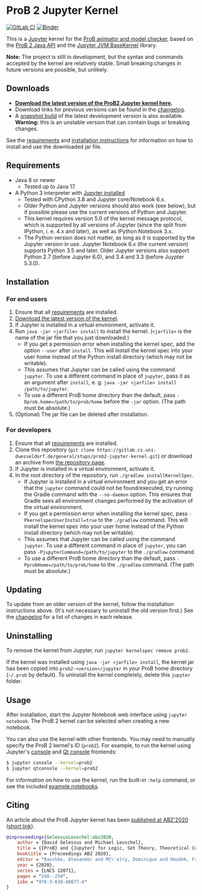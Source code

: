 # ProB 2 Jupyter Kernel

[![GitLab CI](https://gitlab.cs.uni-duesseldorf.de/general/stups/prob2-jupyter-kernel/badges/master/pipeline.svg)](https://gitlab.cs.uni-duesseldorf.de/general/stups/prob2-jupyter-kernel/pipelines) [![Binder](https://mybinder.org/badge_logo.svg)](https://mybinder.org/v2/git/https%3A%2F%2Fgitlab.cs.uni-duesseldorf.de%2Fgeneral%2Fstups%2Fprob2-jupyter-kernel.git/master?filepath=notebooks)

This is a [Jupyter](https://jupyter.org/) kernel for the [ProB animator and model checker](https://www3.hhu.de/stups/prob/), based on the [ProB 2 Java API](https://github.com/hhu-stups/prob2_kernel) and the [Jupyter JVM BaseKernel](https://github.com/SpencerPark/jupyter-jvm-basekernel) library.

**Note:** The project is still in development, but the syntax and commands accepted by the kernel are relatively stable. Small breaking changes in future versions are possible, but unlikely.

## Downloads

* **[Download the latest version of the ProB2 Jupyter kernel here](https://www3.hhu.de/stups/downloads/prob2-jupyter/prob2-jupyter-kernel-1.2.0-all.jar).**
* Download links for previous versions can be found in the [changelog].
* A [snapshot build](https://gitlab.cs.uni-duesseldorf.de/api/v4/projects/848/jobs/artifacts/master/raw/build/libs/prob2-jupyter-kernel-1.2.1-SNAPSHOT-all.jar?job=test) of the latest development version is also available. **Warning:** this is an unstable version that can contain bugs or breaking changes.

See the [requirements](#requirements) and [installation instructions](#installation) for information on how to install and use the downloaded jar file.

## Requirements

* Java 8 or newer
	* Tested up to Java 17.
* A Python 3 interpreter with [Jupyter installed](https://jupyter.org/install)
	* Tested with CPython 3.8 and Jupyter core/Notebook 6.x.
	* Older Python and Jupyter versions should also work (see below), but if possible please use the current versions of Python and Jupyter.
	* This kernel requires version 5.0 of the kernel message protocol, which is supported by all versions of Jupyter (since the split from IPython, i. e. 4.x and later), as well as IPython Notebook 3.x.
	* The Python version does not matter, as long as it is supported by the Jupyter version in use. Jupyter Notebook 6.x (the current version) supports Python 3.5 and later. Older Jupyter versions also support Python 2.7 (before Jupyter 6.0), and 3.4 and 3.3 (before Juypter 5.3.0).

## Installation

### For end users

1. Ensure that all [requirements](#requirements) are installed.
2. [Download the latest version of the kernel](#downloads).
3. If Jupyter is installed in a virtual environment, activate it.
4. Run `java -jar <jarfile> install` to install the kernel. (`<jarfile>` is the name of the jar file that you just downloaded.)
	* If you get a permission error when installing the kernel spec, add the option `--user` after `install`. This will install the kernel spec into your user home instead of the Python install directory (which may not be writable).
	* This assumes that Jupyter can be called using the command `jupyter`. To use a different command in place of `jupyter`, pass it as an argument after `install`, e. g. `java -jar <jarfile> install /path/to/jupyter`.
	* To use a different ProB home directory than the default, pass `-Dprob.home=/path/to/prob/home` before the `-jar` option. (The path must be absolute.)
5. (Optional) The jar file can be deleted after installation.

### For developers

1. Ensure that all [requirements](#requirements) are installed.
2. Clone this repository (`git clone https://gitlab.cs.uni-duesseldorf.de/general/stups/prob2-jupyter-kernel.git`) or download an archive from [the repository page](https://gitlab.cs.uni-duesseldorf.de/general/stups/prob2-jupyter-kernel).
3. If Jupyter is installed in a virtual environment, activate it.
4. In the root directory of the repository, run `./gradlew installKernelSpec`.
	* If Jupyter is installed in a virtual environment and you get an error that the `jupyter` command could not be found/executed, try running the Gradle command with the `--no-daemon` option. This ensures that Gradle sees all environment changes performed by the activation of the virtual environment.
	* If you get a permission error when installing the kernel spec, pass `-PkernelspecUserInstall=true` to the `./gradlew` command. This will install the kernel spec into your user home instead of the Python install directory (which may not be writable).
	* This assumes that Jupyter can be called using the command `jupyter`. To use a different command in place of `jupyter`, you can pass `-PjupyterCommand=/path/to/jupyter` to the `./gradlew` command.
	* To use a different ProB home directory than the default, pass `-PprobHome=/path/to/prob/home` to the `./gradlew` command. (The path must be absolute.)

## Updating

To update from an older version of the kernel, follow the installation instructions above. (It's not necessary to uninstall the old version first.) See the [changelog] for a list of changes in each release.

## Uninstalling

To remove the kernel from Jupyter, run `jupyter kernelspec remove prob2`.

If the kernel was installed using `java -jar <jarfile> install`, the kernel jar has been copied into `prob2-<version>/jupyter` in your ProB home directory (`~/.prob` by default). To uninstall the kernel completely, delete this `jupyter` folder.

## Usage

After installation, start the Jupyter Notebook web interface using `jupyter notebook`. The ProB 2 kernel can be selected when creating a new notebook.

You can also use the kernel with other frontends. You may need to manually specify the ProB 2 kernel's ID (`prob2`). For example, to run the kernel using Jupyter's [console](https://jupyter-console.readthedocs.io/) and [Qt console](https://qtconsole.readthedocs.io/) frontends:

```sh
$ jupyter console --kernel=prob2
$ jupyter qtconsole --kernel=prob2
```

For information on how to use the kernel, run the built-in `:help` command, or see the included [example notebooks](./notebooks).

## Citing

An article about the ProB Jupyter kernel has been [published at ABZ'2020](https://link.springer.com/epdf/10.1007/978-3-030-48077-6_19?sharing_token=Nbvsl1StbEqfKGPhJwLMb_e4RwlQNchNByi7wbcMAY4yDpL76P5EGFEyHUVQToM3cE0JT8SrX5kUcY5Tx3NbNk7ZRhAullHYDeKKl9C6z3f2jS5d0JEraXScv4hxlPmpP-17XOXseltcKfZbcq05hOnhHWx78Wll4QMNCK8E115bSCQ7acchJqrow-mu5nzV) ([short link](https://rdcu.be/b4rql)).

```bibtex
@inproceedings{GelessusLeuschel:abz2020,
	author = {David Gelessus and Michael Leuschel},
	title = {{ProB} and {Jupyter} for Logic, Set Theory, Theoretical Computer Science and Formal Methods},
	booktitle = {Proceedings ABZ 2020},
	editor = "Raschke, Alexander and M{\'e}ry, Dominique and Houdek, Frank",
	year = {2020},
	series = {LNCS 12071},
	pages = "248--254",
	isbn = "978-3-030-48077-6"
}
```

[changelog]: ./CHANGELOG.md
